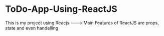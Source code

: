 # ToDo-App-Using-ReactJS
This is my project using Reacjs ---> Main Features of ReactJS are props, state and even handelling
